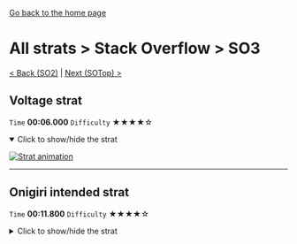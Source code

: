 [Go back to the home page](https://github.com/Doublevil/scbspeedrun)

# All strats > Stack Overflow > SO3

[< Back (SO2)](https://github.com/Doublevil/scbspeedrun/blob/main/levels/all_lvl/SO/SO2.md) | [Next (SOTop) >](https://github.com/Doublevil/scbspeedrun/blob/main/levels/all_lvl/SO/SOTop.md)

## Voltage strat

`Time` **00:06.000** `Difficulty` ★★★★☆
<details open>
  <summary>Click to show/hide the strat</summary>

  [![Strat animation](https://github.com/Doublevil/scbspeedrun/blob/main/media/levels/SO/SO3_VoltageStrat.webp)](https://github.com/Doublevil/scbspeedrun/blob/main/media/levels/SO/SO3_VoltageStrat.mp4?raw=true)
</details>

---
## Onigiri intended strat

`Time` **00:11.800** `Difficulty` ★★★★☆
<details>
  <summary>Click to show/hide the strat</summary>

  [![Strat animation](https://github.com/Doublevil/scbspeedrun/blob/main/media/levels/SO/SO3_OnigiriIntended.webp)](https://github.com/Doublevil/scbspeedrun/blob/main/media/levels/SO/SO3_OnigiriIntended.mp4?raw=true)

  **Notes**
  - You can include cable jump juggles pretty much anywhere in this strat. Some are probably minor time saves, but they're distracting.
</details>

